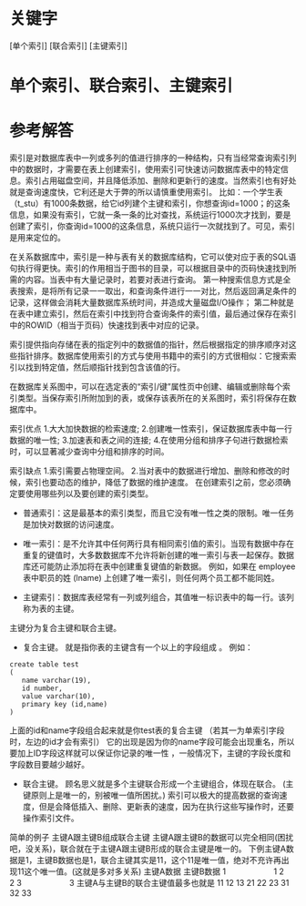 # 关键字

[单个索引] [联合索引] [主键索引]

# 单个索引、联合索引、主键索引

# 参考解答
索引是对数据库表中一列或多列的值进行排序的一种结构，只有当经常查询索引列中的数据时，才需要在表上创建索引，使用索引可快速访问数据库表中的特定信息。索引占用磁盘空间，并且降低添加、删除和更新行的速度。当然索引也有好处就是查询速度快，它利还是大于弊的所以请慎重使用索引。
比如：一个学生表（t_stu）有1000条数据，给它id列建个主键和索引，你想查询id=1000；的这条信息，如果没有索引，它就一条一条的比对查找，系统运行1000次才找到，要是创建了索引，你查询id=1000的这条信息，系统只运行一次就找到了。可见，索引是用来定位的。

在关系数据库中，索引是一种与表有关的数据库结构，它可以使对应于表的SQL语句执行得更快。索引的作用相当于图书的目录，可以根据目录中的页码快速找到所需的内容。当表中有大量记录时，若要对表进行查询。
第一种搜索信息方式是全表搜索，是将所有记录一一取出，和查询条件进行一一对比，然后返回满足条件的记录，这样做会消耗大量数据库系统时间，并造成大量磁盘I/O操作；
第二种就是在表中建立索引，然后在索引中找到符合查询条件的索引值，最后通过保存在索引中的ROWID（相当于页码）快速找到表中对应的记录。

索引提供指向存储在表的指定列中的数据值的指针，然后根据指定的排序顺序对这些指针排序。数据库使用索引的方式与使用书籍中的索引的方式很相似：它搜索索引以找到特定值，然后顺指针找到包含该值的行。

在数据库关系图中，可以在选定表的“索引/键”属性页中创建、编辑或删除每个索引类型。当保存索引所附加到的表，或保存该表所在的关系图时，索引将保存在数据库中。

索引优点
1.大大加快数据的检索速度;
2.创建唯一性索引，保证数据库表中每一行数据的唯一性;
3.加速表和表之间的连接;
4.在使用分组和排序子句进行数据检索时，可以显著减少查询中分组和排序的时间。

索引缺点
1.索引需要占物理空间。
2.当对表中的数据进行增加、删除和修改的时候，索引也要动态的维护，降低了数据的维护速度。
在创建索引之前，您必须确定要使用哪些列以及要创建的索引类型。

* 普通索引：这是最基本的索引类型，而且它没有唯一性之类的限制。唯一任务是加快对数据的访问速度。

* 唯一索引：是不允许其中任何两行具有相同索引值的索引。当现有数据中存在重复的键值时，大多数数据库不允许将新创建的唯一索引与表一起保存。数据库还可能防止添加将在表中创建重复键值的新数据。
例如，如果在 employee 表中职员的姓 (lname) 上创建了唯一索引，则任何两个员工都不能同姓。

* 主键索引：数据库表经常有一列或列组合，其值唯一标识表中的每一行。该列称为表的主键。

主键分为复合主键和联合主键。

* 复合主键。
就是指你表的主键含有一个以上的字段组成 。
例如：
```
create table test 
( 
   name varchar(19), 
   id number, 
   value varchar(10), 
   primary key (id,name) 
)
```
上面的id和name字段组合起来就是你test表的复合主键 （若其一为单索引字段时，左边的id才会有索引）
它的出现是因为你的name字段可能会出现重名，所以要加上ID字段这样就可以保证你记录的唯一性 ，一般情况下，主键的字段长度和字段数目要越少越好。 

* 联合主键。
顾名思义就是多个主键联合形成一个主键组合，体现在联合。
(主键原则上是唯一的，别被唯一值所困扰。) 
索引可以极大的提高数据的查询速度，但是会降低插入、删除、更新表的速度，因为在执行这些写操作时，还要操作索引文件。

简单的例子 
主键A跟主键B组成联合主键 
主键A跟主键B的数据可以完全相同(困扰吧，没关系)，联合就在于主键A跟主键B形成的联合主键是唯一的。 
下例主键A数据是1，主键B数据也是1，联合主键其实是11，这个11是唯一值，绝对不充许再出现11这个唯一值。(这就是多对多关系) 
主键A数据 主键B数据 
1　　　　　　1 
2　　　　　　2 
3　　　　　　3 
主键A与主键B的联合主键值最多也就是 
11 12 13 
21 22 23 
31 32 33




